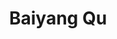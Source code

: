 ---
# Display name
title: Baiyang Qu
Email address: baiyangqu6@gmail.com

# Full name (for SEO)
first_name: Baiyang
last_name: Qu

# Status emoji
status:
  icon: ☕️

# Is this the primary user of the site?
superuser: true

# Role/position/tagline
role: AI Engineer

# Organizations/Affiliations to display in Biography blox
organizations:
  - name: VIVACITY
    url: https://www.vivacityapp.com/ # 如果有更具体的公司网址，请替换

# Social network links
# Need to use another icon? Simply download the SVG icon to your `assets/media/icons/` folder.
profiles:
  - icon: at-symbol
    url: 'mailto:baiyangqu6@gmail.com'
    label: E-mail Me
  # - icon: brands/x
  #   url: https://twitter.com/GetResearchDev # Replace with actual Twitter URL if available
  - icon: brands/github
    url: https://github.com/Baiyang66666666 # Replace with actual GitHub URL if available
  - icon: brands/linkedin
    url: https://www.linkedin.com/in/baiyang-qu-6b1b19249 # Replace with actual LinkedIn URL if available
  # - icon: brands/instagram
  #   url: https://www.instagram.com/ # Replace with actual Instagram URL if available

education:
  - area: MSc Computer Science with Speech and Language Processing
    institution: University of Sheffield
    date_start: 2022-09-01
    date_end: 2023-09-01
    summary: |
      Completed with Distinction Degree.

      Modules included: Speech Technology, Scalable Machine Learning, Text Processing, Speech Processing, Natural Language Processing, Machine Learning and Adaptive Intelligence, Team Software Project, Computer Professional Issues.

      Dissertation: Improving Automatic Speech Recognition to help the prediction of Transient Loss of Consciousness consultations.
    dissertation_file: uploads/BaiyangQu_MScDissertation.pdf
      
  - area: BSc Electronic Information Engineering
    institution: Qingdao University
    date_start: 2017-09-01
    date_end: 2021-06-01
    summary: |
      GPA: 81.68/100

      Modules included: C Language Programming, Embedded System and Application, Signal and System, Algorithms and Data Structure, Python Programming, Circuit Principle, Object-Oriented Programming, Pattern Recognition, LabVIEW, etc.

work:
  - position: AI Engineer
    company_name: VIVACITY
    company_url: https://www.vivacityapp.com/ # 如果有更具体的公司网址，请替换
    company_logo: '' # Add logo URL if available
    date_start: 2024-05-01
    date_end: ''
    summary: |2-
      AI Text Processing & Multi-Functional System (RAG Project) | Full Stack Developer

      * Developed a distributed AI-driven text processing system using Cloudflare Workers and LangChain.
      * Implemented RAG technology for enhanced text generation accuracy.
      * Built serverless architecture with Cloudflare Workers and Durable Objects.
      * Developed AI agents for dynamic task handling and integrated LangChain.
      * Used asynchronous programming and task queues (Cloudflare Queue) for efficient data processing.
      * Optimized SQL database for storing and retrieving user data.

      Azure AI-based Automated Image Classification System | AI Engineer**

      * Fine-tuned a Large Language Model (LLM) with labeled data for improved accuracy.
      * Built the backend with NestJS, integrated pretrained LLM for classification, and used Redis Queue for batch tasks.
      * Developed MongoDB storage for metadata and classification logs, adding an error correction module to improve model training.

      WeChat Mini-Program User Analysis & Business Insights**

      * Used Google BigQuery for large-scale data analysis and Looker for real-time visualizations.
      * Applied SQL for data cleaning and aggregation, with time-series analysis to detect trends in active users and query volumes.

      Industry-Specific Translation & Terminology Management System | AI Engineer**

      * Designed and implemented Glossary datastore (Cloudflare D1 Database) for managing industry-specific terms, ensuring consistency and accuracy in translations.
      * Developed RESTful APIs for glossary updates and integrated Azure OpenAI for customized machine translation.
      * Used SQL for efficient data storage and real-time glossary synchronization, providing flexible and fast translation.

      
  - position: Student Internship
    company_name: VoiceBase, Inc., A LivePerson (LPSN) Company
    company_url: ''
    company_logo: '' # Add logo URL if available
    date_start: 2023-03-03
    date_end: 2023-07-28
    summary: |2-
      * Re-implemented the method to automate the prediction of Mean Opinion Score (MOS) for synthetic speech using LDNet model.
      * Implemented LDNet on VCC2018 and BVCC datasets.
      * Gained experience in managing data and algorithm pipelines on HPC systems.
  - position: Graduate Teaching Assistant
    company_name: University of Sheffield
    company_url: https://www.sheffield.ac.uk/ # 如果有学校网址，请替换
    company_logo: '' # Add logo URL if available
    date_start: 2022-10-04
    date_end: 2022-12-02
    summary: |2-
      * Served as a Technical Demonstrator in Module Engineering Software Design.
      * Contributed to practical laboratory classes, conducted demonstrations and experiments.
      * Participated in module development and assisted in designing experiments on embedded systems (NXP-KL25Z).
      * Guided students in deploying microcontrollers.
  - position: Algorithm Intern
    company_name: ByteDance PICO
    company_url:  # 可以添加公司网址，如果希望展示
    company_logo: '' # Add logo URL if available
    date_start: 2021-06-10
    date_end: 2021-08-13
    summary: |2-
      * Verified the accuracy of visual positioning by calibrating VR sensor data with visual input.
      * Recorded and analyzed motion tracking data for positioning algorithm improvement.
      * Collaborated with a multidisciplinary team.
  - position: Team Leader
    company_name: Little Sunflower Volunteer Team in Qingdao University
    company_url:  # 可以添加组织网址，如果希望展示
    company_logo: '' # Add logo URL if available
    date_start: 2017-10-01
    date_end: 2021-08-01
    summary: |2-
      * Spearheaded a team for volunteer activities in communities and rural areas.
      * Developed VR software (UE4) for children's English learning and conducted programming courses.
      * Pioneered VR travel experiences for individuals with mobility difficulties and elderly residents.

  - name: Hobbies # 技能大类：兴趣爱好 (放在 Skills 下面)
    color: '#eeac02' # 保留原 hobbies 的颜色设置
    color_border: '#f0bf23' # 保留原 hobbies 的边框颜色设置
    items: # 具体爱好列表
      - name: Hiking
        description: ''
        percent: 60 # 爱好百分比可以根据需要调整，这里沿用之前的
        icon: person-simple-walk
      - name: Basketball
        description: ''
        percent: 70
        icon: basketball-ball
      - name: Frisbee
        description: ''
        percent: 70
        icon: disc-flying

# Skills
skills:
  - name: Technical Skills # 技能大类：技术技能
    items:
      - name: Programming Languages - Python, JavaScript/Node.js, C++, MATLAB  # 技能子类：编程语言
        description: ''
        icon: devicon/python
        items: # 具体技能列表
          - name: Python
            percent: 90
            icon: devicon/python
          - name: JavaScript/Node.js
            percent: 85
            icon: devicon/javascript
          - name: C++
            percent: 70
            icon: devicon/cplusplus
          - name: MATLAB
            percent: 60
            icon: devicon/matlab
      - name: Databases - MongoDB, Cloudflare D1, Redis, Azure SQL Database # 技能子类：数据库
        description: ''
        icon: devicon/sql
        items: # 具体技能列表
          - name: SQL
            percent: 80
            icon: devicon/sql
          - name: MongoDB
            percent: 70
            icon: simple-icons/mongodb
          - name: Redis
            percent: 70
            icon: simple-icons/redis
          - name: Azure Cosmos DB
            percent: 70
            icon: simple-icons/azure
          - name: Azure SQL Database
            percent: 70
            icon: simple-icons/azure
      - name: Cloud Platforms - Azure Cloud(Azure OpenAI, Azure ML, AKS, Azure Data Lake Storage, Azure DevOps), Cloudflare # 技能子类：云平台
        description: ''
        icon: simple-icons/azure
        items: # 具体技能列表
          - name: Azure Cloud
            percent: 80
            icon: simple-icons/azure
            description: Azure OpenAI, Azure ML, AKS, Azure Data Lake Storage, Azure DevOps
          - name: Google Cloud
            percent: 70
            icon: simple-icons/googlecloud
            description: BigQuery, GCS
          - name: Cloudflare
            percent: 80
            icon: simple-icons/cloudflare
            description: Cloudflare Workers
          - name: DigitalOcean
            percent: 60
            icon: simple-icons/digitalocean
      - name: AI/ML & Data Science - LLMs Deployment(OpenAI, DeepSeek, Gemini, Claude, etc.), Data Pipeline, Data Analysis & Visualization(Looker, PowerBI) # 技能子类：AI/ML & 数据科学
        description: ''
        icon: simple-icons/languagemodel
        items: # 具体技能列表
          - name: LLMs
            percent: 80
            icon: simple-icons/languagemodel
            description: LLM Deployment, LLM Fine-tuning, RAG
          - name: ML Frameworks
            percent: 75
            icon: simple-icons/neuralnetwork
            description: PyTorch, TensorFlow, Neural Networks
          - name: Computer Vision
            percent: 70
            icon: simple-icons/computervision
            description: Image Classification
          - name: Time-Series Analysis
            percent: 70
            icon: chart-line
            description: ''
          - name: Data Pipeline
            percent: 70
            icon: simple-icons/pipeline
            description: Data Pipeline Optimization
          - name: Data Analysis & Visualization
            percent: 60
            icon: simple-icons/powerbi
            description: Looker, PowerBI
      - name: DevOps & Infrastructure - Docker, HPC, Linux/Bash, Kubernetes # 技能子类：DevOps & 基础设施
        description: ''
        icon: devicon/docker
        items: # 具体技能列表
          - name: Docker
            percent: 75
            icon: devicon/docker
          - name: HPC
            percent: 70
            icon: simple-icons/hpc
          - name: Linux/Bash
            percent: 80
            icon: devicon/linux
          - name: Azure Kubernetes Service (AKS)
            percent: 75
            icon: simple-icons/kubernetes

  - name: Hobbies # 技能大类：兴趣爱好 (放在 Skills 下面)
    color: '#eeac02' # 保留原 hobbies 的颜色设置
    color_border: '#f0bf23' # 保留原 hobbies 的边框颜色设置
    items: # 具体爱好列表
      - name: Hiking
        description: ''
        percent: 60 # 爱好百分比可以根据需要调整，这里沿用之前的
        icon: person-simple-walk
      - name: Basketball
        description: ''
        percent: 70
        icon: basketball-ball
      - name: Frisbee
        description: ''
        percent: 70
        icon: disc-flying
      - name: Table Tennis
        description: ''
        percent: 70
        icon: table-tennis-paddle-ball
      - name: Snowboarding
        description: ''
        percent: 70
        icon: snowboard


languages:
  - name: English
    percent: 100 # 请根据实际情况调整百分比
  - name: Chinese
    percent: 100 #  母语，所以调整为 100%
  - name: French
    percent: 25
# Awards.
awards:
  - title: Outstanding Graduates of Qingdao University
    date: '2020-01-01' #  修改为 YYYY-MM-DD 格式
    awarder: Qingdao University
    icon: school #  可以更换更合适的图标
    summary: |
      Outstanding Graduates of Qingdao University
  - title: University Academic Excellence Scholarship
    date: '2017-01-01' # 修改为 YYYY-MM-DD 格式 (起始年份)
    awarder: Qingdao University
    icon: school #  可以更换更合适的图标
    summary: |
      University Academic Excellence Scholarship (2017-2021)
  - title: Honorable Mention on Mathematical Contest in Modeling (MCM/ICM)
    date: '2020-01-01' #  修改为 YYYY-MM-DD 格式
    awarder: MCM/ICM
    icon: award # 可以更换更合适的图标
    summary: |
      Honorable Mention on Mathematical Contest in Modeling (MCM/ICM)
  - title: First Prize on National Mathematical Contest in Modeling
    date: '2019-01-01' #  修改为 YYYY-MM-DD 格式
    awarder: National Mathematical Contest in Modeling
    icon: award # 可以更换更合适的图标
    summary: |
      First Prize on National Mathematical Contest in Modeling
  - title: First Prize on National Undergraduate Electronic Design Contest
    date: '2019-01-01' #  修改为 YYYY-MM-DD 格式
    awarder: National Undergraduate Electronic Design Contest
    icon: award # 可以更换更合适的图标
    summary: |
      First Prize on National Undergraduate Electronic Design Contest
  - title: First Prize on Provincial University Internet of Things Contest of Innovation
    date: '2019-01-01' #  修改为 YYYY-MM-DD 格式
    awarder: Provincial University Internet of Things Contest of Innovation
    icon: award # 可以更换更合适的图标
    summary: |
      First Prize on Provincial University Internet of Things Contest of Innovation
  - title: Second Prize of Provincial College Student Physics Competition
    date: '2019-01-01' #  修改为 YYYY-MM-DD 格式
    awarder: Provincial College Student Physics Competition
    icon: award # 可以更换更合适的图标
    summary: |
      Second Prize of Provincial College Student Physics Competition
---